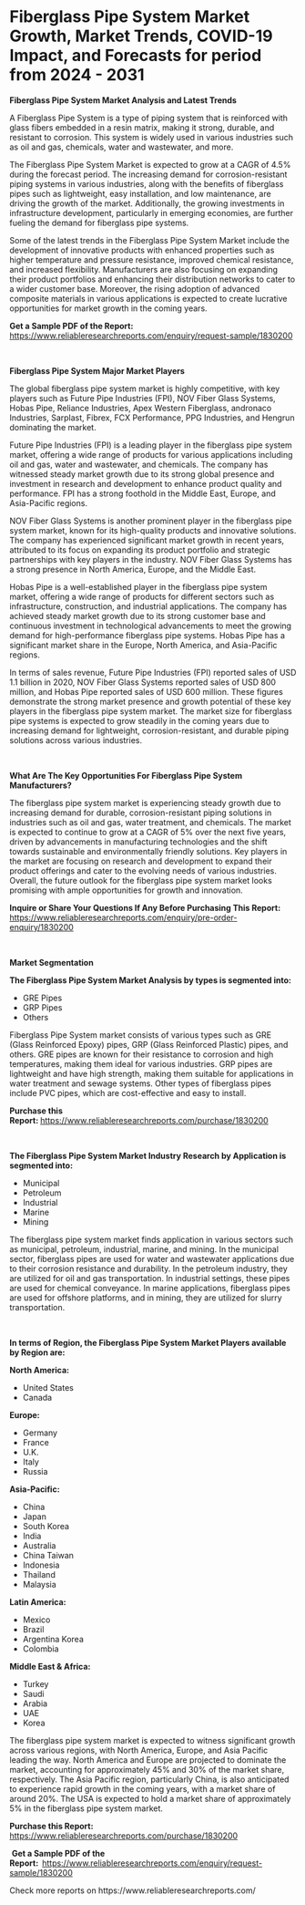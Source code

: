 <p><h1>Fiberglass Pipe System Market Growth, Market Trends, COVID-19 Impact, and Forecasts for period from 2024 - 2031</h1></p><p><strong>Fiberglass Pipe System Market Analysis and Latest Trends</strong></p>
<p><p>A Fiberglass Pipe System is a type of piping system that is reinforced with glass fibers embedded in a resin matrix, making it strong, durable, and resistant to corrosion. This system is widely used in various industries such as oil and gas, chemicals, water and wastewater, and more.</p><p>The Fiberglass Pipe System Market is expected to grow at a CAGR of 4.5% during the forecast period. The increasing demand for corrosion-resistant piping systems in various industries, along with the benefits of fiberglass pipes such as lightweight, easy installation, and low maintenance, are driving the growth of the market. Additionally, the growing investments in infrastructure development, particularly in emerging economies, are further fueling the demand for fiberglass pipe systems.</p><p>Some of the latest trends in the Fiberglass Pipe System Market include the development of innovative products with enhanced properties such as higher temperature and pressure resistance, improved chemical resistance, and increased flexibility. Manufacturers are also focusing on expanding their product portfolios and enhancing their distribution networks to cater to a wider customer base. Moreover, the rising adoption of advanced composite materials in various applications is expected to create lucrative opportunities for market growth in the coming years.</p></p>
<p><strong>Get a Sample PDF of the Report:&nbsp;</strong> <a href="https://www.reliableresearchreports.com/enquiry/request-sample/1830200">https://www.reliableresearchreports.com/enquiry/request-sample/1830200</a></p>
<p>&nbsp;</p>
<p><strong>Fiberglass Pipe System Major Market Players</strong></p>
<p><p>The global fiberglass pipe system market is highly competitive, with key players such as Future Pipe Industries (FPI), NOV Fiber Glass Systems, Hobas Pipe, Reliance Industries, Apex Western Fiberglass, andronaco Industries, Sarplast, Fibrex, FCX Performance, PPG Industries, and Hengrun dominating the market.</p><p>Future Pipe Industries (FPI) is a leading player in the fiberglass pipe system market, offering a wide range of products for various applications including oil and gas, water and wastewater, and chemicals. The company has witnessed steady market growth due to its strong global presence and investment in research and development to enhance product quality and performance. FPI has a strong foothold in the Middle East, Europe, and Asia-Pacific regions.</p><p>NOV Fiber Glass Systems is another prominent player in the fiberglass pipe system market, known for its high-quality products and innovative solutions. The company has experienced significant market growth in recent years, attributed to its focus on expanding its product portfolio and strategic partnerships with key players in the industry. NOV Fiber Glass Systems has a strong presence in North America, Europe, and the Middle East.</p><p>Hobas Pipe is a well-established player in the fiberglass pipe system market, offering a wide range of products for different sectors such as infrastructure, construction, and industrial applications. The company has achieved steady market growth due to its strong customer base and continuous investment in technological advancements to meet the growing demand for high-performance fiberglass pipe systems. Hobas Pipe has a significant market share in the Europe, North America, and Asia-Pacific regions.</p><p>In terms of sales revenue, Future Pipe Industries (FPI) reported sales of USD 1.1 billion in 2020, NOV Fiber Glass Systems reported sales of USD 800 million, and Hobas Pipe reported sales of USD 600 million. These figures demonstrate the strong market presence and growth potential of these key players in the fiberglass pipe system market. The market size for fiberglass pipe systems is expected to grow steadily in the coming years due to increasing demand for lightweight, corrosion-resistant, and durable piping solutions across various industries.</p></p>
<p>&nbsp;</p>
<p><strong>What Are The Key Opportunities For Fiberglass Pipe System Manufacturers?</strong></p>
<p><p>The fiberglass pipe system market is experiencing steady growth due to increasing demand for durable, corrosion-resistant piping solutions in industries such as oil and gas, water treatment, and chemicals. The market is expected to continue to grow at a CAGR of 5% over the next five years, driven by advancements in manufacturing technologies and the shift towards sustainable and environmentally friendly solutions. Key players in the market are focusing on research and development to expand their product offerings and cater to the evolving needs of various industries. Overall, the future outlook for the fiberglass pipe system market looks promising with ample opportunities for growth and innovation.</p></p>
<p><strong>Inquire or Share Your Questions If Any Before Purchasing This Report:</strong> <a href="https://www.reliableresearchreports.com/enquiry/pre-order-enquiry/1830200">https://www.reliableresearchreports.com/enquiry/pre-order-enquiry/1830200</a></p>
<p>&nbsp;</p>
<p><strong>Market Segmentation</strong></p>
<p><strong>The Fiberglass Pipe System Market Analysis by types is segmented into:</strong></p>
<p><ul><li>GRE Pipes</li><li>GRP Pipes</li><li>Others</li></ul></p>
<p><p>Fiberglass Pipe System market consists of various types such as GRE (Glass Reinforced Epoxy) pipes, GRP (Glass Reinforced Plastic) pipes, and others. GRE pipes are known for their resistance to corrosion and high temperatures, making them ideal for various industries. GRP pipes are lightweight and have high strength, making them suitable for applications in water treatment and sewage systems. Other types of fiberglass pipes include PVC pipes, which are cost-effective and easy to install.</p></p>
<p><strong>Purchase this Report:&nbsp;</strong><a href="https://www.reliableresearchreports.com/purchase/1830200">https://www.reliableresearchreports.com/purchase/1830200</a></p>
<p>&nbsp;</p>
<p><strong>The Fiberglass Pipe System Market Industry Research by Application is segmented into:</strong></p>
<p><ul><li>Municipal</li><li>Petroleum</li><li>Industrial</li><li>Marine</li><li>Mining</li></ul></p>
<p><p>The fiberglass pipe system market finds application in various sectors such as municipal, petroleum, industrial, marine, and mining. In the municipal sector, fiberglass pipes are used for water and wastewater applications due to their corrosion resistance and durability. In the petroleum industry, they are utilized for oil and gas transportation. In industrial settings, these pipes are used for chemical conveyance. In marine applications, fiberglass pipes are used for offshore platforms, and in mining, they are utilized for slurry transportation.</p></p>
<p>&nbsp;</p>
<p><strong>In terms of Region, the Fiberglass Pipe System Market Players available by Region are:</strong></p>
<p>
    <p> <strong> North America: </strong>
        <ul>
            <li>United States</li>
            <li>Canada</li>
        </ul>
        </p> 
    <p> <strong> Europe: </strong>
        <ul>
            <li>Germany</li>
            <li>France</li>
            <li>U.K.</li>
            <li>Italy</li>
            <li>Russia</li>
        </ul>
        </p> 
    <p> <strong> Asia-Pacific: </strong>
        <ul>
            <li>China</li>
            <li>Japan</li>
            <li>South Korea</li>
            <li>India</li>
            <li>Australia</li>
            <li>China Taiwan</li>
            <li>Indonesia</li>
            <li>Thailand</li>
            <li>Malaysia</li>
        </ul>
        </p> 
    <p> <strong> Latin America: </strong>
        <ul>
            <li>Mexico</li>
            <li>Brazil</li>
            <li>Argentina Korea</li>
            <li>Colombia</li>
        </ul>
        </p> 
    <p> <strong> Middle East & Africa: </strong>
        <ul>
            <li>Turkey</li>
            <li>Saudi</li>
            <li>Arabia</li>
            <li>UAE</li>
            <li>Korea</li>
        </ul>
    </p>
    </p>
<p><p>The fiberglass pipe system market is expected to witness significant growth across various regions, with North America, Europe, and Asia Pacific leading the way. North America and Europe are projected to dominate the market, accounting for approximately 45% and 30% of the market share, respectively. The Asia Pacific region, particularly China, is also anticipated to experience rapid growth in the coming years, with a market share of around 20%. The USA is expected to hold a market share of approximately 5% in the fiberglass pipe system market.</p></p>
<p><strong>Purchase this Report: </strong><a href="https://www.reliableresearchreports.com/purchase/1830200">https://www.reliableresearchreports.com/purchase/1830200</a></p>
<p>&nbsp;<strong>Get a Sample PDF of the Report:&nbsp;&nbsp;</strong><a href="https://www.reliableresearchreports.com/enquiry/request-sample/1830200">https://www.reliableresearchreports.com/enquiry/request-sample/1830200</a></p>
<p><strong></strong></p>
<p>Check more reports on https://www.reliableresearchreports.com/</p>